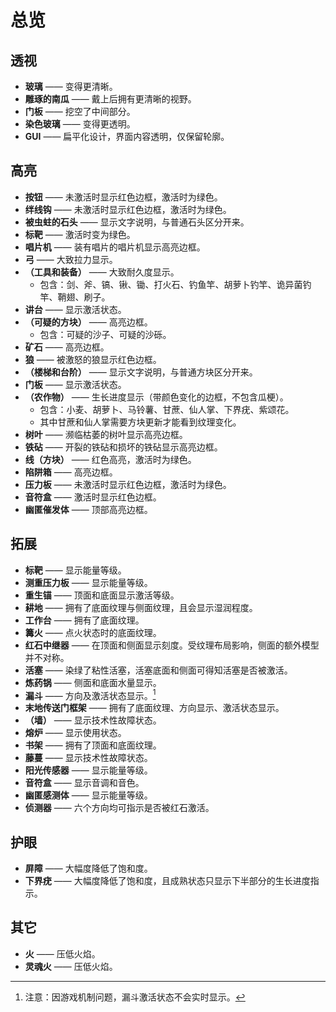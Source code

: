 # 总览

## 透视
- **玻璃** —— 变得更清晰。
- **雕琢的南瓜** —— 戴上后拥有更清晰的视野。
- **门板** —— 挖空了中间部分。
- **染色玻璃** —— 变得更透明。
- **GUI** —— 扁平化设计，界面内容透明，仅保留轮廓。

## 高亮
- **按钮** —— 未激活时显示红色边框，激活时为绿色。
- **绊线钩** —— 未激活时显示红色边框，激活时为绿色。
- **被虫蛀的石头** —— 显示文字说明，与普通石头区分开来。
- **标靶** —— 激活时变为绿色。
- **唱片机** —— 装有唱片的唱片机显示高亮边框。
- **弓** —— 大致拉力显示。
- **（工具和装备）** —— 大致耐久度显示。
    - 包含：剑、斧、镐、锹、锄、打火石、钓鱼竿、胡萝卜钓竿、诡异菌钓竿、鞘翅、刷子。
- **讲台** —— 显示激活状态。
- **（可疑的方块）** —— 高亮边框。
    - 包含：可疑的沙子、可疑的沙砾。
- **矿石** —— 高亮边框。
- **狼** —— 被激怒的狼显示红色边框。
- **（楼梯和台阶）** —— 显示文字说明，与普通方块区分开来。
- **门板** —— 显示激活状态。
- **（农作物）** —— 生长进度显示（带颜色变化的边框，不包含瓜梗）。
    - 包含：小麦、胡萝卜、马铃薯、甘蔗、仙人掌、下界疣、紫颂花。
    - 其中甘蔗和仙人掌需要方块更新才能看到纹理变化。
- **树叶** —— 濒临枯萎的树叶显示高亮边框。
- **铁砧** —— 开裂的铁砧和损坏的铁砧显示高亮边框。
- **线（方块）** —— 红色高亮，激活时为绿色。
- **陷阱箱** —— 高亮边框。
- **压力板** —— 未激活时显示红色边框，激活时为绿色。
- **音符盒** —— 激活时显示红色边框。
- **幽匿催发体** —— 顶部高亮边框。

## 拓展
- **标靶** —— 显示能量等级。
- **测重压力板** —— 显示能量等级。
- **重生锚** —— 顶面和底面显示激活等级。
- **耕地** —— 拥有了底面纹理与侧面纹理，且会显示湿润程度。
- **工作台** —— 拥有了底面纹理。
- **篝火** —— 点火状态时的底面纹理。
- **红石中继器** —— 在顶面和侧面显示刻度。受纹理布局影响，侧面的额外模型并不对称。
- **活塞** —— 染绿了粘性活塞，活塞底面和侧面可得知活塞是否被激活。
- **炼药锅** —— 侧面和底面水量显示。
- **漏斗** —— 方向及激活状态显示。[^1]
- **末地传送门框架** —— 拥有了底面纹理、方向显示、激活状态显示。
- **（墙）** —— 显示技术性故障状态。
- **熔炉** —— 显示使用状态。
- **书架** —— 拥有了顶面和底面纹理。
- **藤蔓** —— 显示技术性故障状态。
- **阳光传感器** —— 显示能量等级。
- **音符盒** —— 显示音调和音色。
- **幽匿感测体** —— 显示能量等级。
- **侦测器** —— 六个方向均可指示是否被红石激活。

## 护眼
- **屏障** —— 大幅度降低了饱和度。
- **下界疣** —— 大幅度降低了饱和度，且成熟状态只显示下半部分的生长进度指示。

## 其它
- **火** —— 压低火焰。
- **灵魂火** —— 压低火焰。

[^1]: 注意：因游戏机制问题，漏斗激活状态不会实时显示。